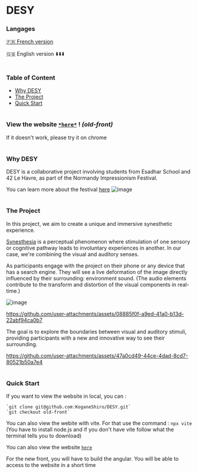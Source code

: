 # DESY

### Langages
[🇫🇷 French version](https://github.com/KoganeShiro/DESY/blob/main/README%20(fr).md)

🇬🇧 English version ⬇️⬇️⬇️

#

### Table of Content
- [Why DESY](#why-desy)
- [The Project](#the-project)
- [Quick Start](#quick-start)

#
### View the website [`*here*`](https://koganeshiro.github.io/DESY/index.html) ! *(old-front)*
If it doesn't work, please try it on chrome
#

### Why DESY

DESY is a collaborative project involving students from Esadhar School and 42 Le Havre, as part of the Normandy Impressionism Festival.

You can learn more about the festival [here](https://www.normandie-impressionniste.fr/en)
![image](https://github.com/KoganeShiro/desy/assets/126095786/c3f5f0df-1095-4d5a-93fe-ec71be1ea26e)

#
### The Project
In this project, we aim to create a unique and immersive synesthetic experience.

[Synesthesia](https://en.wikipedia.org/wiki/Synesthesia) is a perceptual phenomenon where stimulation of one sensory or cognitive pathway leads to involuntary experiences in another. In our case, we're combining the visual and auditory senses.

As participants engage with the project on their phone or any device that has a search engine.
They will see a live deformation of the image directly influenced by their surrounding: environment sound. (The audio elements contribute to the transform and distortion of the visual components in real-time.)

![image](https://github.com/user-attachments/assets/90f30b7e-84ac-401f-8c77-86afab46ba6f)


https://github.com/user-attachments/assets/08885f0f-a9ed-41a0-b13d-22abf94ca0b7



The goal is to explore the boundaries between visual and auditory stimuli, providing participants with a new and innovative way to see their surrounding.


https://github.com/user-attachments/assets/47a0cd49-44ce-4dad-8cd7-80521b50a7e4


#

### Quick Start
If you want to view the website in local, you can :

    `git clone git@github.com:KoganeShiro/DESY.git`
    `git checkout old-front`

<!--
  open the directory in VSC (VSCodium or VSCode)
  Install the Live Server extension and go to `index.html` and click to `Go Live`

  If you are using Vim (or any other IDE) you can open the directory and open the terminal and write
  
    `python3 -m http.server`
-->
You can also view the webite with vite. For that use the command :
		`npx vite`
(You have to install node.js and if you don't have vite follow what the terminal tells you to download)

You can also view the website [`here`](https://koganeshiro.github.io/DESY/index.html)


For the new front, you will have to build the angular. You will be able to access to the website in a short time


